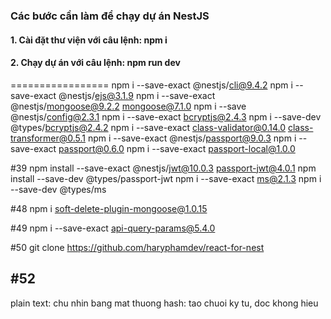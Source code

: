 ### Các bước cần làm để chạy dự án NestJS
#### 1. Cài đặt thư viện với câu lệnh: npm i
#### 2. Chạy dự án với câu lệnh: npm run dev
=================
npm i --save-exact @nestjs/cli@9.4.2
npm i --save-exact @nestjs/ejs@3.1.9
npm i --save-exact @nestjs/mongoose@9.2.2 mongoose@7.1.0
npm i --save @nestjs/config@2.3.1
npm i --save-exact bcryptjs@2.4.3
npm i --save-dev @types/bcryptjs@2.4.2
npm i --save-exact class-validator@0.14.0 class-transformer@0.5.1
npm i --save-exact @nestjs/passport@9.0.3
npm i --save-exact passport@0.6.0
npm i --save-exact passport-local@1.0.0

#39
npm install --save-exact @nestjs/jwt@10.0.3 passport-jwt@4.0.1
npm install --save-dev @types/passport-jwt
npm i --save-exact ms@2.1.3
npm i --save-dev @types/ms

#48
npm i soft-delete-plugin-mongoose@1.0.15

#49
npm i --save-exact api-query-params@5.4.0

#50
git clone https://github.com/haryphamdev/react-for-nest

#52
-----------------------------------------
plain text: chu nhin bang mat thuong
hash: tao chuoi ky tu, doc khong hieu